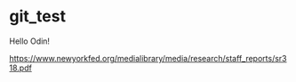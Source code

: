 # git_test

Hello Odin!

https://www.newyorkfed.org/medialibrary/media/research/staff_reports/sr318.pdf

